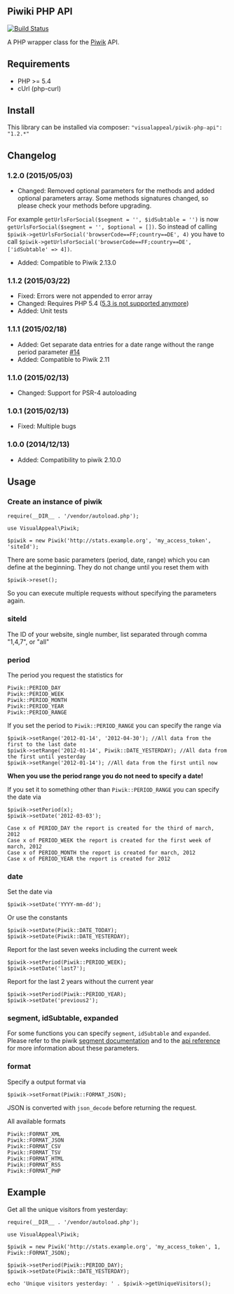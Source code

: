 ## Piwiki PHP API

[![Build Status](https://travis-ci.org/VisualAppeal/Piwik-PHP-API.svg)](https://travis-ci.org/VisualAppeal/Piwik-PHP-API)

A PHP wrapper class for the [Piwik](http://piwik.org/) API.

## Requirements

* PHP >= 5.4
* cUrl (php-curl)

## Install

This library can be installed via composer: `"visualappeal/piwik-php-api": "1.2.*"`

## Changelog

### 1.2.0 (2015/05/03)

* Changed: Removed optional parameters for the methods and added optional parameters array. Some methods signatures changed, so please check your methods before upgrading.

For example `getUrlsForSocial($segment = '', $idSubtable = '')` is now `getUrlsForSocial($segment = '', $optional = [])`. So instead of calling `$piwik->getUrlsForSocial('browserCode==FF;country==DE', 4)` you have to call `$piwik->getUrlsForSocial('browserCode==FF;country==DE', ['idSubtable' => 4])`.

* Added: Compatible to Piwik 2.13.0

### 1.1.2 (2015/03/22)

* Fixed: Errors were not appended to error array
* Changed: Requires PHP 5.4 ([5.3 is not supported anymore](http://php.net/archive/2014.php#id2014-08-14-1))
* Added: Unit tests

### 1.1.1 (2015/02/18)

* Added: Get separate data entries for a date range without the range period parameter [#14](https://github.com/VisualAppeal/Piwik-PHP-API/issues/14)
* Added: Compatible to Piwik 2.11

### 1.1.0 (2015/02/13)

* Changed: Support for PSR-4 autoloading

### 1.0.1 (2015/02/13)

* Fixed: Multiple bugs

### 1.0.0 (2014/12/13)

* Added: Compatibility to piwik 2.10.0

## Usage

### Create an instance of piwik

	require(__DIR__ . '/vendor/autoload.php');

	use VisualAppeal\Piwik;

	$piwik = new Piwik('http://stats.example.org', 'my_access_token', 'siteId');

There are some basic parameters (period, date, range) which you can define at the beginning. They do not change until you reset them with

	$piwik->reset();

So you can execute multiple requests without specifying the parameters again.

### siteId

The ID of your website, single number, list separated through comma "1,4,7", or "all"

### period

The period you request the statistics for

	Piwik::PERIOD_DAY
	Piwik::PERIOD_WEEK
	Piwik::PERIOD_MONTH
	Piwik::PERIOD_YEAR
	Piwik::PERIOD_RANGE

If you set the period to `Piwik::PERIOD_RANGE` you can specify the range via

	$piwik->setRange('2012-01-14', '2012-04-30'); //All data from the first to the last date
	$piwik->setRange('2012-01-14', Piwik::DATE_YESTERDAY); //All data from the first until yesterday
	$piwik->setRange('2012-01-14'); //All data from the first until now

__When you use the period range you do not need to specify a date!__

If you set it to something other than `Piwik::PERIOD_RANGE` you can specify the date via

	$piwik->setPeriod(x);
	$piwik->setDate('2012-03-03');

	Case x of PERIOD_DAY the report is created for the third of march, 2012
	Case x of PERIOD_WEEK the report is created for the first week of march, 2012
	Case x of PERIOD_MONTH the report is created for march, 2012
	Case x of PERIOD_YEAR the report is created for 2012

### date

Set the date via

	$piwik->setDate('YYYY-mm-dd');

Or use the constants

	$piwik->setDate(Piwik::DATE_TODAY);
	$piwik->setDate(Piwik::DATE_YESTERDAY);

Report for the last seven weeks including the current week

	$piwik->setPeriod(Piwik::PERIOD_WEEK);
	$piwik->setDate('last7');

Report for the last 2 years without the current year

	$piwik->setPeriod(Piwik::PERIOD_YEAR);
	$piwik->setDate('previous2');

### segment, idSubtable, expanded

For some functions you can specify `segment`, `idSubtable` and `expanded`. Please refer to the piwik [segment documentation](http://piwik.org/docs/analytics-api/segmentation/) and to the [api reference](http://piwik.org/docs/analytics-api/reference/) for more information about these parameters.

### format

Specify a output format via

	$piwik->setFormat(Piwik::FORMAT_JSON);

JSON is converted with `json_decode` before returning the request.

All available formats

	Piwik::FORMAT_XML
	Piwik::FORMAT_JSON
	Piwik::FORMAT_CSV
	Piwik::FORMAT_TSV
	Piwik::FORMAT_HTML
	Piwik::FORMAT_RSS
	Piwik::FORMAT_PHP


## Example

Get all the unique visitors from yesterday:

	require(__DIR__ . '/vendor/autoload.php');

	use VisualAppeal\Piwik;

	$piwik = new Piwik('http://stats.example.org', 'my_access_token', 1, Piwik::FORMAT_JSON);

	$piwik->setPeriod(Piwik::PERIOD_DAY);
	$piwik->setDate(Piwik::DATE_YESTERDAY);

	echo 'Unique visitors yesterday: ' . $piwik->getUniqueVisitors();
